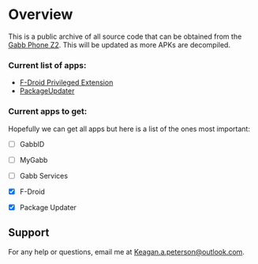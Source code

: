 # Overview

This is a public archive of all source code that can be obtained from the
[Gabb Phone Z2](https://gabb.com/product/gabb-phone-z2/). This will be updated as more APKs are decompiled.

### Current list of apps:
* [F-Droid Privileged Extension](https://github.com/Kasherpete/Gabb-Apps-Source/tree/main/data/F-Droid)
* [PackageUpdater](https://github.com/Kasherpete/Gabb-Apps-Source/tree/main/data/PackageUpdater/README.md)

### Current apps to get:
Hopefully we can get all apps but here is a list of the ones most important:
- [ ] GabbID
- [ ] MyGabb
- [ ] Gabb Services
- [x] F-Droid
- [x] Package Updater


## Support
For any help or questions, email me at [Keagan.a.peterson@outlook.com](mailto:Keagan.a.peterson@outlook.com).
